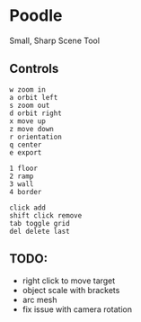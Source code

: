 # Poodle

Small, Sharp Scene Tool

## Controls

```
w zoom in
a orbit left
s zoom out
d orbit right
x move up
z move down
r orientation
q center
e export

1 floor
2 ramp
3 wall
4 border

click add
shift click remove
tab toggle grid
del delete last
```

## TODO: 

- right click to move target
- object scale with brackets
- arc mesh
- fix issue with camera rotation